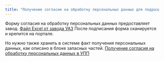 ```yaml
---
title: "Получение согласие на обработку персональных данных для подразделения автосалон в УПП"
---
```


Форму согласия на обработку персональных данных предоставляет завод. [Файл Excel от завода УАЗ](UPP/_attach/Новое%20СОПД.xlsx) После подписания форма сканируется и крепится на портале.

Но нужно также хранить в системе факт получения персональных данных, как описано в блоке запасных частей. [Получение согласия на обработку персональных данных в УПП](UPP/Получение%20согласия%20на%20обработку%20персональных%20данных%20в%20УПП.md)
